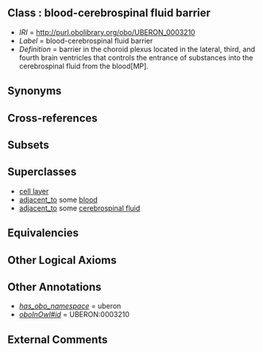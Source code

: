 
## Class : blood-cerebrospinal fluid barrier

 * *IRI* = http://purl.obolibrary.org/obo/UBERON_0003210
 * *Label* = blood-cerebrospinal fluid barrier
 * *Definition* = barrier in the choroid plexus located in the lateral, third, and fourth brain ventricles that controls the entrance of substances into the cerebrospinal fluid from the blood[MP].

## Synonyms


## Cross-references


## Subsets


## Superclasses

 * [cell layer](../../UBERON/19/UBERON_0000119.md)
 * [adjacent_to](../../RO/20/RO_0002220.md) some [blood](../../UBERON/78/UBERON_0000178.md)
 * [adjacent_to](../../RO/20/RO_0002220.md) some [cerebrospinal fluid](../../UBERON/59/UBERON_0001359.md)

## Equivalencies


## Other Logical Axioms


## Other Annotations

 * *[has_obo_namespace](../../ce/oboInOwl#hasOBONamespace.md)* = uberon
 * *[oboInOwl#id](../../id/oboInOwl#id.md)* = UBERON:0003210

## External Comments

